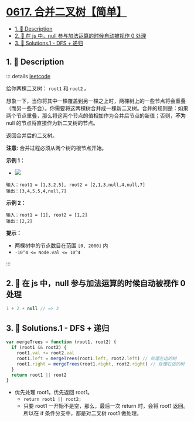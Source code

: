 # [0617. 合并二叉树【简单】](https://github.com/Tdahuyou/TNotes.leetcode/tree/main/notes/0617.%20%E5%90%88%E5%B9%B6%E4%BA%8C%E5%8F%89%E6%A0%91%E3%80%90%E7%AE%80%E5%8D%95%E3%80%91)

<!-- region:toc -->

- [1. 📝 Description](#1--description)
- [2. 📒 在 js 中，null 参与加法运算的时候自动被视作 0 处理](#2--在-js-中null-参与加法运算的时候自动被视作-0-处理)
- [3. 🎯 Solutions.1 - DFS + 递归](#3--solutions1---dfs--递归)

<!-- endregion:toc -->

## 1. 📝 Description

::: details [leetcode](https://leetcode.cn/problems/merge-two-binary-trees/)

给你两棵二叉树： `root1` 和 `root2` 。

想象一下，当你将其中一棵覆盖到另一棵之上时，两棵树上的一些节点将会重叠（而另一些不会）。你需要将这两棵树合并成一棵新二叉树。合并的规则是：如果两个节点重叠，那么将这两个节点的值相加作为合并后节点的新值；否则，**不为** null 的节点将直接作为新二叉树的节点。

返回合并后的二叉树。

**注意:** 合并过程必须从两个树的根节点开始。

**示例 1：**

- ![](https://cdn.jsdelivr.net/gh/Tdahuyou/imgs@main/2024-11-03-10-15-50.png)

```
输入：root1 = [1,3,2,5], root2 = [2,1,3,null,4,null,7]
输出：[3,4,5,5,4,null,7]
```

**示例 2：**

```
输入：root1 = [1], root2 = [1,2]
输出：[2,2]
```

**提示：**

- 两棵树中的节点数目在范围 `[0, 2000]` 内
- `-10^4 <= Node.val <= 10^4`

:::

## 2. 📒 在 js 中，null 参与加法运算的时候自动被视作 0 处理

```js
1 + 2 + null // => 3
```

## 3. 🎯 Solutions.1 - DFS + 递归

```js
var mergeTrees = function (root1, root2) {
  if (root1 && root2) {
    root1.val += root2.val
    root1.left = mergeTrees(root1.left, root2.left) // 处理左边的树
    root1.right = mergeTrees(root1.right, root2.right) // 处理右边的树
  }
  return root1 || root2
}
```

- 优先处理 root1，优先返回 root1。
  - `return root1 || root2;`
  - 只要 root1 一开始不是空，那么，最后一次 return 时，会将 root1 返回。所以在 if 条件分支中，都是对二叉树 root1 做处理。
